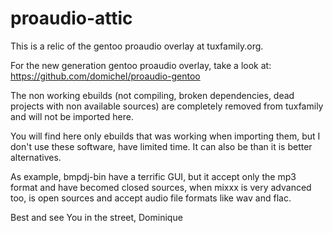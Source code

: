 # proaudio-attic

This is a relic of the gentoo proaudio overlay at tuxfamily.org.

For the new generation gentoo proaudio overlay, take a look at:
    https://github.com/domichel/proaudio-gentoo

The non working ebuilds (not compiling, broken dependencies,
dead projects with non available sources) are completely removed
from tuxfamily and will not be imported here.

You will find here only ebuilds that was working when importing them,
but I don't use these software, have limited time. It can also be than
it is better alternatives.

As example, bmpdj-bin have a terrific GUI, but it accept only the mp3
format and have becomed closed sources, when mixxx is very advanced
too, is open sources and accept audio file formats like wav and flac.

Best and see You in the street,
Dominique
